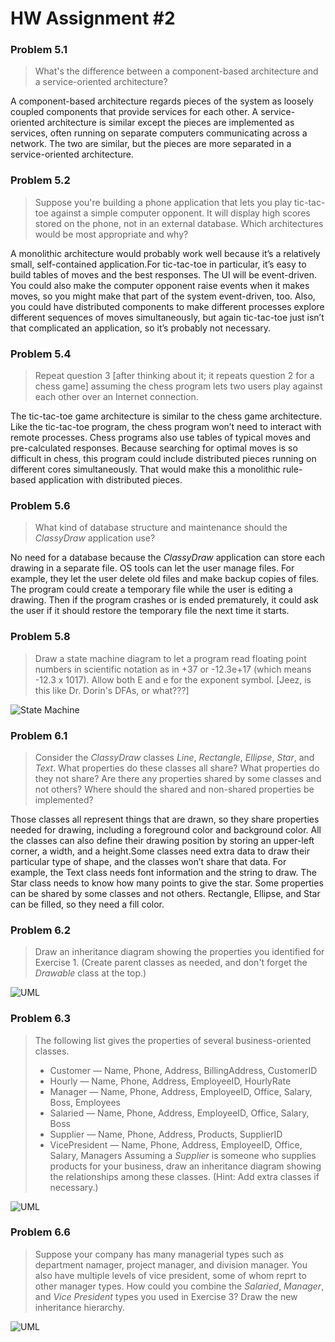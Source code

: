 # HW Assignment #2

### Problem 5.1
> What's the difference between a component-based architecture and a service-oriented architecture?

A component-based architecture regards pieces of the system as loosely coupled components that provide services for each other. A service-oriented architecture is similar except the pieces are implemented as services, often running on separate computers communicating across a network. The two are similar, but the pieces are more separated in a service-oriented architecture.

### Problem 5.2
> Suppose you're building a phone application that lets you play tic-tac-toe against a simple computer opponent. It will display high scores stored on the phone, not in an external database. Which architectures would be most appropriate and why?

A monolithic architecture would probably work well because it’s a relatively small, self-contained application.For tic-tac-toe in particular, it’s easy to build tables of moves and the best responses. The UI will be event-driven. You could also make the computer opponent raise events when it makes moves, so you might make that part of the system event-driven, too. Also, you could have distributed components to make different processes explore different sequences of moves simultaneously, but again tic-tac-toe just isn’t that complicated an application, so it’s probably not necessary.


### Problem 5.4
> Repeat question 3 [after thinking about it; it repeats question 2 for a chess game] assuming the chess program lets two users play against each other over an Internet connection.

The tic-tac-toe game architecture is similar to the chess game architecture. Like the tic-tac-toe program, the chess program won’t need to interact with remote processes. Chess programs also use tables of typical moves and pre-calculated responses.
Because searching for optimal moves is so difficult in chess, this program could include distributed pieces running on different cores simultaneously. That would make this a monolithic rule-based application with distributed pieces.

### Problem 5.6
> What kind of database structure and maintenance should the *ClassyDraw* application use?

No need for a database because the *ClassyDraw* application can store each drawing in a separate file. OS tools can let the user manage  files. For example, they let the user delete old  files and make backup copies of files. The program could create a temporary file while the user is editing a drawing. Then if the program crashes or is ended prematurely, it could ask the user if it should restore the temporary file the next time it starts.

### Problem 5.8
> Draw a state machine diagram to let a program read floating point numbers in scientific notation as in +37 or -12.3e+17 (which means -12.3 x 1017). Allow both E and e for the exponent symbol. [Jeez, is this like Dr. Dorin's DFAs, or what???]

![State Machine](images/SM_5_8.png)



### Problem 6.1
> Consider the *ClassyDraw* classes *Line*, *Rectangle*, *Ellipse*, *Star*, and *Text*. What properties do these classes all share? What properties do they not share? Are there any properties shared by some classes and not others? Where should the shared and non-shared properties be implemented?

Those classes all represent things that are drawn, so they share properties needed for drawing, including a foreground color and background color. All the classes can also define their drawing position by storing an upper-left corner, a width, and a height.Some classes need extra data to draw their particular type of shape, and the classes won’t share that data. For example, the Text class needs font information and the string to draw. The Star class needs to know how many points to give the star. Some properties can be shared by some classes and not others. Rectangle, Ellipse, and Star can be  filled, so they need a fill color.


### Problem 6.2
> Draw an inheritance diagram showing the properties you identified for Exercise 1. (Create parent classes as needed, and don't forget the *Drawable* class at the top.)

![UML](images/UML_6_2.png)

### Problem 6.3
> The following list gives the properties of several business-oriented classes.
> - Customer — Name, Phone, Address, BillingAddress, CustomerID
> - Hourly — Name, Phone, Address, EmployeeID, HourlyRate
> - Manager — Name, Phone, Address, EmployeeID, Office, Salary, Boss, Employees
> - Salaried — Name, Phone, Address, EmployeeID, Office, Salary, Boss
> - Supplier — Name, Phone, Address, Products, SupplierID
> - VicePresident — Name, Phone, Address, EmployeeID, Office, Salary, Managers
> Assuming a *Supplier* is someone who supplies products for your business, draw an inheritance diagram showing the relationships among these classes. (Hint: Add extra classes if necessary.)

![UML](images/UML_6_3.png)

### Problem 6.6
> Suppose your company has many managerial types such as department namager, project manager, and division manager. You also have multiple levels of vice president, some of whom reprt to other manager types. How could you combine the *Salaried*, *Manager*, and *Vice President* types you used in Exercise 3? Draw the new inheritance hierarchy.

![UML](images/UML_6_6.png)
